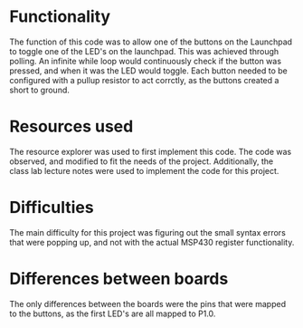 # Functionality

The function of this code was to allow one of the buttons on the Launchpad to toggle one of the LED's on the launchpad. This was achieved through polling. An infinite while loop would continuously check if the button was pressed, and when it was the LED would toggle. Each button needed to be configured with a pullup resistor to act corrctly, as the buttons created a short to ground.

# Resources used
The resource explorer was used to first implement this code. The code was observed, and modified to fit the needs of the project. Additionally, the class lab lecture notes were used to implement the code for this project.

# Difficulties

The main difficulty for this project was figuring out the small syntax errors that were popping up, and not with the actual MSP430 register functionality.  

# Differences between boards

The only differences between the boards were the pins that were mapped to the buttons, as the first LED's are all mapped to P1.0. 